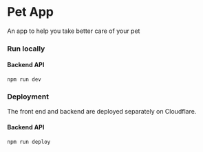 # Pet App

An app to help you take better care of your pet

### Run locally

#### Backend API

``` shell
npm run dev
```

### Deployment

The front end and backend are deployed separately on Cloudflare.

#### Backend API
``` shell
npm run deploy
```

